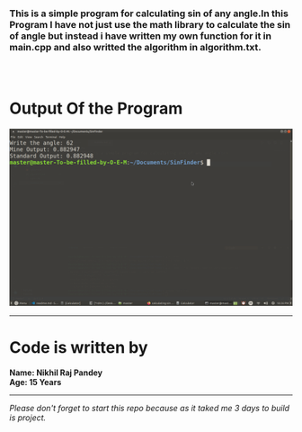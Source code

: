 <h3> This is a simple program for calculating sin of any angle.In this Program I have not just use the math library to calculate the sin of angle but instead i have written my own function for it in main.cpp and also writted the algorithm in algorithm.txt. <h3> <br>

<h1>Output Of the Program</h1>

![Alt text](./screenshot.png?raw=true "ScreenShot")

<hr>

<h1>
Code is written by
</h1>

**Name: Nikhil Raj Pandey<br>Age: 15 Years**

<hr>

*Please don't forget to start this repo because as it taked me 3 days to build is project.*

